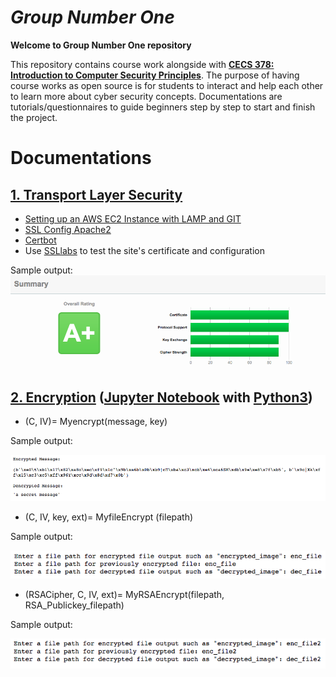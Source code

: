 # *Group Number One*

**Welcome to Group Number One repository**

This repository contains course work alongside with **[CECS 378: Introduction to Computer Security Principles](http://web.csulb.edu/divisions/aa/catalog/current/coe/computer_engineering/cecs_ud.html)**. The purpose of having course works as open source is for students to interact and help each other to learn more about cyber security concepts. Documentations are tutorials/questionnaires to guide beginners step by step to start and finish the project.

# Documentations

## [1. Transport Layer Security](https://github.com/AnimeMei/GroupNumberOne/tree/master/1.%20TSL%20Server)

* [Setting up an AWS EC2 Instance with LAMP and GIT](https://github.com/AnimeMei/GroupNumberOne/blob/master/1.%20TSL%20Server/Setup%20Server%20with%20LAMP/Setting%20up%20an%20AWS%20EC2%20Instance%20with%20LAMP%20and%20GIT.txt)
* [SSL Config Apache2](https://github.com/AnimeMei/GroupNumberOne/blob/master/1.%20TSL%20Server/Setup%20Server%20with%20LAMP/SSL%20Config%20Apache2.txt)
* [Certbot](https://certbot.eff.org/#ubuntuxenial-apache)
* Use [SSLlabs](https://www.ssllabs.com/)
 to test the site's certificate and configuration
 
 Sample output:
 ![ssllabs test result](https://github.com/AnimeMei/GroupNumberOne/blob/master/sample_output/ssl_result.png)

## [2. Encryption](https://github.com/AnimeMei/GroupNumberOne/blob/master/2.%20Encryption/CECS%20378%20Encryption%20Lab_GroupNumberOne.ipynb) ([Jupyter Notebook](http://jupyter.org/) with [Python3](https://www.python.org/download/releases/3.0/))
* (C, IV)= Myencrypt(message, key)

Sample output:

![Myencrypt output](https://github.com/AnimeMei/GroupNumberOne/blob/master/sample_output/encrypt1.png)

* (C, IV, key, ext)= MyfileEncrypt (filepath)

Sample output:

![MyfileEncrypt output](https://github.com/AnimeMei/GroupNumberOne/blob/master/sample_output/encrypt2.png)

* (RSACipher, C, IV, ext)= MyRSAEncrypt(filepath, RSA_Publickey_filepath)

Sample output:

![MyRSAEncrypt output](https://github.com/AnimeMei/GroupNumberOne/blob/master/sample_output/encrypt3.png)
